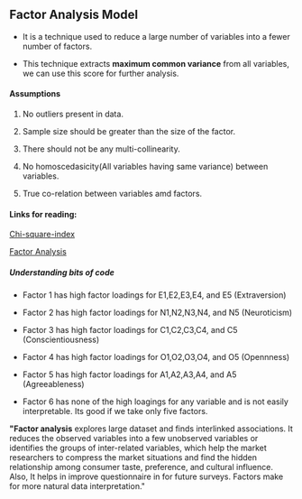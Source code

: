 ## Factor Analysis Model
* It is a technique used to reduce a large number of variables into a fewer number of factors.

* This technique extracts **maximum common variance** from all variables, we can use this score for further analysis.

#### Assumptions

1. No outliers present in data.

2. Sample size should be greater than the size of the factor.

3. There should not be any multi-collinearity.

4. No homoscedasicity(All variables having same variance) between variables.

5. True co-relation between variables amd factors.

#### Links for reading:

[Chi-square-index](https://www.mathsisfun.com/data/chi-square-test.html)

[Factor Analysis](http://users.stat.umn.edu/~helwig/notes/factanal-Notes.pdf)

##### Understanding bits of code
* Factor 1 has high factor loadings for E1,E2,E3,E4, and E5 (Extraversion)

* Factor 2 has high factor loadings for N1,N2,N3,N4, and N5 (Neuroticism)

* Factor 3 has high factor loadings for C1,C2,C3,C4, and C5 (Conscientiousness)

* Factor 4 has high factor loadings for O1,O2,O3,O4, and O5 (Opennness)

* Factor 5 has high factor loadings for A1,A2,A3,A4, and A5 (Agreeableness)

* Factor 6 has none of the high loagings for any variable and is not easily interpretable. Its good if we take only five factors.

**"Factor analysis** explores large dataset and finds interlinked associations. It reduces the observed variables into a few unobserved variables or identifies the groups of inter-related variables, which help the market researchers to compress the market situations and find the hidden relationship among consumer taste, preference, and cultural influence. Also, It helps in improve questionnaire in for future surveys. Factors make for more natural data interpretation."



